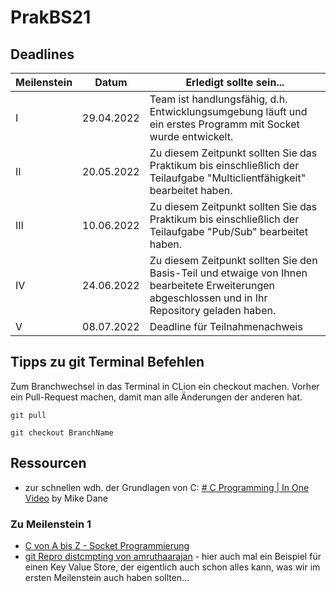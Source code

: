 # PrakBS21

## Deadlines
| Meilenstein	| Datum	| Erledigt sollte sein... |
|---|---|---|
|I | 29.04.2022	| Team ist handlungsfähig, d.h. Entwicklungsumgebung läuft und ein erstes Programm mit Socket wurde entwickelt.|
|II	| 20.05.2022 | Zu diesem Zeitpunkt sollten Sie das Praktikum bis einschließlich der Teilaufgabe "Multiclientfähigkeit" bearbeitet haben.|
|III	| 10.06.2022	| Zu diesem Zeitpunkt sollten Sie das Praktikum bis einschließlich der Teilaufgabe "Pub/Sub" bearbeitet haben.|
|IV	 | 24.06.2022	| Zu diesem Zeitpunkt sollten Sie den Basis-Teil und etwaige von Ihnen bearbeitete Erweiterungen abgeschlossen und in Ihr Repository geladen haben.|
|V	| 08.07.2022	| Deadline für Teilnahmenachweis|

## Tipps zu git Terminal Befehlen
Zum Branchwechsel in das Terminal in CLion ein checkout machen.
Vorher ein Pull-Request machen, damit man alle Änderungen der anderen hat.
```
git pull

git checkout BranchName
```


## Ressourcen
- zur schnellen wdh. der Grundlagen von C: [# C Programming | In One Video](https://www.youtube.com/watch?v=3lQEunpmtRA) by Mike Dane

### Zu Meilenstein 1
- [C von A bis Z - Socket Programmierung](https://openbook.rheinwerk-verlag.de/c_von_a_bis_z/025_c_netzwerkprogrammierung_004.htm#mj50a66f07dc78c522bbc8a31b18c366a8)
- [git Repro distcmpting von amruthaarajan](https://github.com/amruthaarajan/distcmpting) - hier auch mal ein Beispiel für einen Key Value Store, der eigentlich auch schon alles kann, was wir im ersten Meilenstein auch haben sollten...
